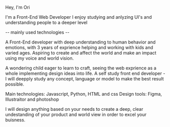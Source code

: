 Hey, I'm Ori 

I'm a Front-End Web Developer
I enjoy studying and anlyzing UI's and understanding people to a deeper level

-- mainly used technologies -- 

A Front-End developer with deep understanding to human behavior and emotions,
with 3 years of exprience helping and working with kids and varied ages.
Aspiring to create and affect the world and make an impact using my voice and world vision.

A wondering child eager to learn to craft, seeing the web exprience as a whole implementing design ideas into
life. A self study front end developer - I will deepply study any concept, language or model to make the best result possible.

Main technologies: Javascript, Python, HTML and css
Design tools: Figma, Illustraitor and photoshop

I will design anything based on your needs to create a deep, clear undestanding of your product and world view
in order to excel your buisness. 


